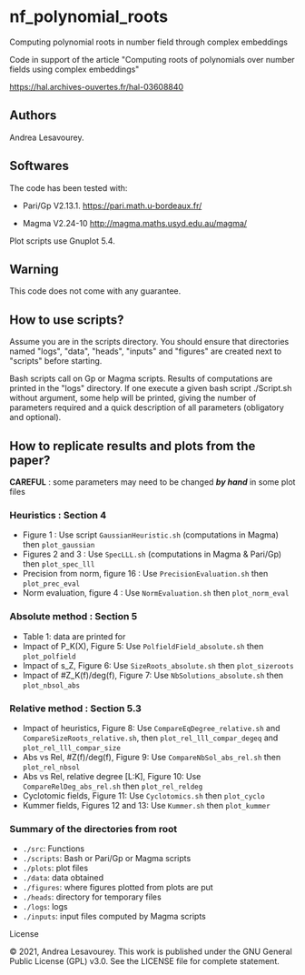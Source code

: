 
# nf_polynomial_roots
Computing polynomial roots in number field through complex embeddings

Code in support of the article "Computing roots of polynomials over number fields using complex embeddings"

https://hal.archives-ouvertes.fr/hal-03608840


## Authors
Andrea Lesavourey.

## Softwares
The code has been tested with:
- Pari/Gp V2.13.1. https://pari.math.u-bordeaux.fr/

- Magma V2.24-10   http://magma.maths.usyd.edu.au/magma/


Plot scripts use Gnuplot 5.4.


## Warning
This code does not come with any guarantee. 


## How to use scripts?

Assume you are in the scripts directory.
You should ensure that directories named "logs", "data", "heads", "inputs" and "figures" are created next to "scripts" before starting.

Bash scripts call on Gp or Magma scripts. Results of computations are printed in the "logs" directory.
If one execute a given bash script  ./Script.sh  without argument, some help will be printed, giving the number of parameters required and a quick description of all parameters (obligatory and optional).


## How to replicate results and plots from the paper?

**CAREFUL** : some parameters may need to be changed ***by hand*** in some plot files

### Heuristics : Section 4
- Figure 1 : Use script `GaussianHeuristic.sh` (computations in Magma) then `plot_gaussian`
- Figures 2 and 3 : Use `SpecLLL.sh` (computations in Magma & Pari/Gp) then `plot_spec_lll`
- Precision from norm, figure 16 : Use `PrecisionEvaluation.sh` then `plot_prec_eval`
- Norm evaluation, figure 4 : Use `NormEvaluation.sh` then `plot_norm_eval`

### Absolute method : Section 5
- Table 1: data are printed for
- Impact of P_K(X), Figure 5: Use `PolfieldField_absolute.sh` then `plot_polfield`
- Impact of s_Z, Figure 6: Use `SizeRoots_absolute.sh` then `plot_sizeroots`
- Impact of #Z_K(f)/deg(f), Figure 7: Use `NbSolutions_absolute.sh` then `plot_nbsol_abs`

### Relative method : Section 5.3
- Impact of heuristics, Figure 8: Use `CompareEqDegree_relative.sh` and `CompareSizeRoots_relative.sh`, then `plot_rel_lll_compar_degeq` and `plot_rel_lll_compar_size`
- Abs vs Rel, #Z(f)/deg(f), Figure 9: Use `CompareNbSol_abs_rel.sh` then `plot_rel_nbsol`
- Abs vs Rel, relative degree [L:K], Figure 10: Use `CompareRelDeg_abs_rel.sh` then `plot_rel_reldeg`
- Cyclotomic fields, Figure 11: Use `Cyclotomics.sh` then `plot_cyclo`
- Kummer fields, Figures 12 and 13: Use `Kummer.sh` then `plot_kummer`


### Summary of the directories from root
 - `./src`: Functions
 - `./scripts`: Bash or Pari/Gp or Magma scripts
 - `./plots`: plot files    
 - `./data`: data obtained
 - `./figures`: where figures plotted from plots are put    
 - `./heads`: directory for temporary files
 - `./logs`: logs
 - `./inputs`: input files computed by Magma scripts
  
License

© 2021, Andrea Lesavourey.
This work is published under the GNU General Public License (GPL) v3.0.
See the LICENSE file for complete statement.
